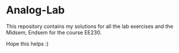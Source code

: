 # Analog-Lab

This repository contains my solutions for all the lab exercises and the Midsem, Endsem for the course EE230.

Hope this helps :)
